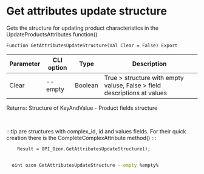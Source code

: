 ﻿---
sidebar_position: 11
---

# Get attributes update structure
 Gets the structure for updating product characteristics in the UpdateProductsAttributes function()



`Function GetAttributesUpdateStructure(Val Clear = False) Export`

  | Parameter | CLI option | Type | Description |
  |-|-|-|-|
  | Clear | --empty | Boolean | True > structure with empty valuse, False > field descriptions at values |

  
  Returns:  Structure of KeyAndValue - Product fields structure

<br/>

:::tip
<Attributes> are structures with complex_id, id and values fields. For their quick creation there is the CompleteComplexAttribute method()
:::
<br/>


```bsl title="Code example"
    Result = OPI_Ozon.GetAttributesUpdateStructure();
```



```sh title="CLI command example"
    
  oint ozon GetAttributesUpdateStructure --empty %empty%

```

```json title="Result"

```
